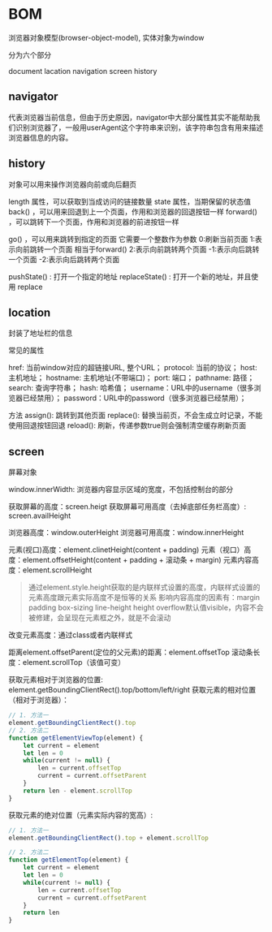 # BOM

浏览器对象模型(browser-object-model), 实体对象为window

分为六个部分

document lacation navigation screen history

## navigator

代表浏览器当前信息，但由于历史原因，navigator中大部分属性其实不能帮助我们识别浏览器了，一般用userAgent这个字符串来识别，该字符串包含有用来描述浏览器信息的内容。

## history

对象可以用来操作浏览器向前或向后翻页

length 属性，可以获取到当成访问的链接数量
state 属性，当期保留的状态值
back() ，可以用来回退到上一个页面，作用和浏览器的回退按钮一样
forward() ，可以跳转下一个页面，作用和浏览器的前进按钮一样

go() ，可以用来跳转到指定的页面 它需要一个整数作为参数
0:刷新当前页面
1:表示向前跳转一个页面 相当于forward()
2:表示向前跳转两个页面
-1:表示向后跳转一个页面
-2:表示向后跳转两个页面

pushState() : 打开一个指定的地址
replaceState() : 打开一个新的地址，并且使用 replace

## location

封装了地址栏的信息

常见的属性

href: 当前window对应的超链接URL, 整个URL；
protocol: 当前的协议；
host: 主机地址；
hostname: 主机地址(不带端口)；
port: 端口；
pathname: 路径；
search: 查询字符串；
hash: 哈希值；
username：URL中的username（很多浏览器已经禁用）；
password：URL中的password（很多浏览器已经禁用）；

方法
assign(): 跳转到其他页面
replace(): 替换当前页，不会生成立时记录，不能使用回退按钮回退
reload(): 刷新，传递参数true则会强制清空缓存刷新页面

## screen

屏幕对象

window.innerWidth: 浏览器内容显示区域的宽度，不包括控制台的部分

获取屏幕的高度：screen.heigt
获取屏幕可用高度（去掉底部任务栏高度）: screen.availHeight

浏览器高度：window.outerHeight
浏览器可用高度：window.innerHeight

元素(视口)高度：element.clinetHeight(content + padding)
元素（视口）高度：element.offsetHeight(content + padding + 滚动条 + margin)
元素内容高度：element.scrollHeight

> 通过element.style.height获取的是内联样式设置的高度，内联样式设置的元素高度跟元素实际高度不是恒等的关系
> 影响内容高度的因素有：margin padding box-sizing line-height height
> overflow默认值visible，内容不会被修建，会呈现在元素框之外，就是不会滚动

改变元素高度：通过class或者内联样式

距离element.offsetParent(定位的父元素)的距离：element.offsetTop
滚动条长度：element.scrollTop（该值可变）

获取元素相对于浏览器的位置: element.getBoundingClientRect().top/bottom/left/right
获取元素的相对位置（相对于浏览器）：
```js
// 1. 方法一
element.getBoundingClientRect().top
// 2. 方法二
function getElementViewTop(element) {
    let current = element
    let len = 0
    while(current != null) {
        len = current.offsetTop
        current = current.offsetParent
    }
    return len - element.scrollTop
}

```

获取元素的绝对位置（元素实际内容的宽高）: 

```js
// 1. 方法一
element.getBoundingClientRect().top + element.scrollTop

// 2. 方法二
function getElementTop(element) {
    let current = element
    let len = 0
    while(current != null) {
        len = current.offsetTop
        current = current.offsetParent
    }
    return len
}

```


